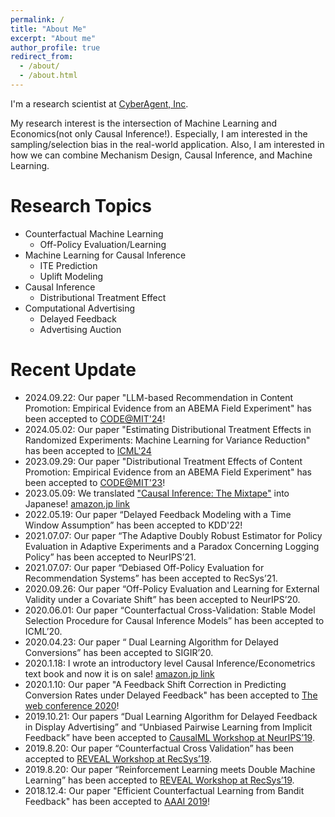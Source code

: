 ```yaml
---
permalink: /
title: "About Me"
excerpt: "About me"
author_profile: true
redirect_from:
  - /about/
  - /about.html
---
```


I'm a research scientist at [CyberAgent, Inc](https://www.cyberagent.co.jp/).

My research interest is the intersection of Machine Learning and Economics(not only Causal Inference!).
Especially, I am interested in the sampling/selection bias in the real-world application. Also, I am interested in how we can combine Mechanism Design, Causal Inference, and Machine Learning.

Research Topics
======
- Counterfactual Machine Learning
  - Off-Policy Evaluation/Learning
- Machine Learning for Causal Inference
  - ITE Prediction
  - Uplift Modeling
- Causal Inference
  - Distributional Treatment Effect
- Computational Advertising
  - Delayed Feedback
  - Advertising Auction

Recent Update
======
- 2024.09.22: Our paper "LLM-based Recommendation in Content Promotion: Empirical Evidence from an ABEMA Field Experiment" has been accepted to [CODE@MIT'24](https://ide.mit.edu/events/code24/)!
- 2024.05.02: Our paper "Estimating Distributional Treatment Effects in Randomized Experiments:
Machine Learning for Variance Reduction" has been accepted to [ICML'24](https://icml.cc/virtual/2024/poster/34058)
- 2023.09.29: Our paper "Distributional Treatment Effects of Content Promotion: Empirical Evidence from an ABEMA Field Experiment" has been accepted to [CODE@MIT'23](https://ide.mit.edu/events/2023-conference-on-digital-experimentation-mit-codemit/)!
- 2023.05.09: We translated ["Causal Inference: The Mixtape"](https://mixtape.scunning.com) into Japanese! [amazon.jp link](https://amzn.asia/d/0lcOMj9)
- 2022.05.19: Our paper “Delayed Feedback Modeling with a Time Window Assumption” has been accepted to KDD'22!
- 2021.07.07: Our paper “The Adaptive Doubly Robust Estimator for Policy Evaluation in Adaptive Experiments and a Paradox Concerning Logging Policy” has been accepted to NeurIPS’21.
- 2021.07.07: Our paper “Debiased Off-Policy Evaluation for Recommendation Systems” has been accepted to RecSys’21.
- 2020.09.26: Our paper “Off-Policy Evaluation and Learning for External Validity under a Covariate Shift” has been accepted to NeurIPS’20.
- 2020.06.01: Our paper “Counterfactual Cross-Validation: Stable Model Selection Procedure for Causal Inference Models” has been accepted to ICML’20.
- 2020.04.23: Our paper “ Dual Learning Algorithm for Delayed Conversions” has been accepted to SIGIR’20.
- 2020.1.18: I wrote an introductory level Causal Inference/Econometrics text book and now it is on sale! [amazon.jp link](https://www.amazon.co.jp/%E5%8A%B9%E6%9E%9C%E6%A4%9C%E8%A8%BC%E5%85%A5%E9%96%80%E3%80%9C%E6%AD%A3%E3%81%97%E3%81%84%E6%AF%94%E8%BC%83%E3%81%AE%E3%81%9F%E3%82%81%E3%81%AE%E5%9B%A0%E6%9E%9C%E6%8E%A8%E8%AB%96-%E8%A8%88%E9%87%8F%E7%B5%8C%E6%B8%88%E5%AD%A6%E3%81%AE%E5%9F%BA%E7%A4%8E-%E5%AE%89%E4%BA%95-%E7%BF%94%E5%A4%AA/dp/4297111179?SubscriptionId=AKIAIHYXPGYB4QUPIASQ&tag=housecat442-22&linkCode=xm2&camp=2025&creative=165953&creativeASIN=4297111179)
- 2020.1.10: Our paper "A Feedback Shift Correction in Predicting Conversion Rates under Delayed Feedback" has been accepted to [The web conference 2020](https://www2020.thewebconf.org/)!
- 2019.10.21: Our papers “Dual Learning Algorithm for Delayed Feedback in Display Advertising” and “Unbiased Pairwise Learning from Implicit Feedback” have been accepted to [CausalML Workshop at NeurIPS’19](http://tripods.cis.cornell.edu/neurips19_causalml/).
- 2019.8.20: Our paper “Counterfactual Cross Validation” has been accepted to [REVEAL Workshop at RecSys’19](https://sites.google.com/view/reveal2019/home?authuser=0).
- 2019.8.20: Our paper “Reinforcement Learning meets Double Machine Learning” has been accepted to [REVEAL Workshop at RecSys’19](https://sites.google.com/view/reveal2019/home?authuser=0).
- 2018.12.4: Our paper "Efficient Counterfactual Learning from Bandit Feedback" has been accepted to [AAAI 2019](https://aaai.org/Conferences/AAAI-19/)!
